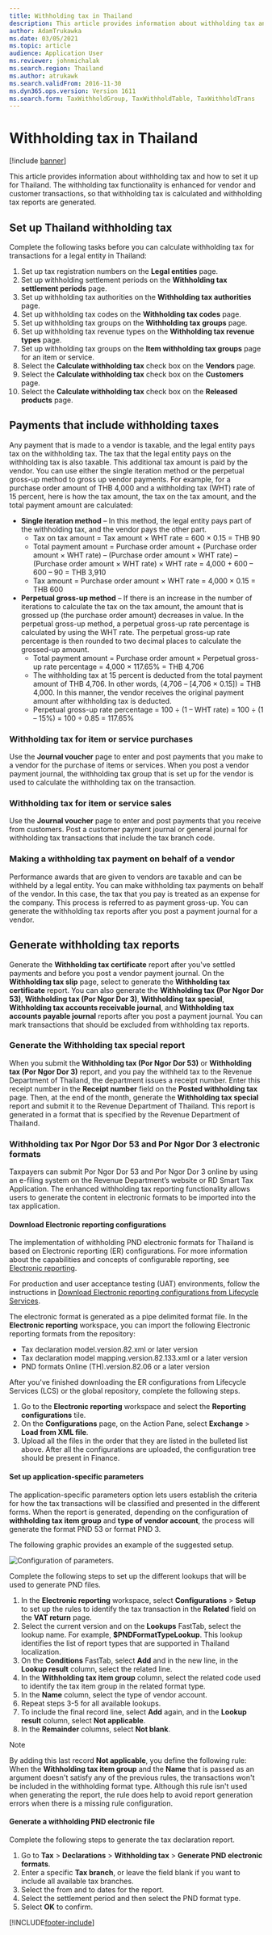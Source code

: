 ```yaml
---
title: Withholding tax in Thailand
description: This article provides information about withholding tax and how to set it up for Thailand.
author: AdamTrukawka
ms.date: 03/05/2021
ms.topic: article
audience: Application User
ms.reviewer: johnmichalak
ms.search.region: Thailand
ms.author: atrukawk
ms.search.validFrom: 2016-11-30
ms.dyn365.ops.version: Version 1611
ms.search.form: TaxWithholdGroup, TaxWithholdTable, TaxWithholdTrans
---
```


# Withholding tax in Thailand

[!include [banner](../../includes/banner.md)]

This article provides information about withholding tax and how to set it up for Thailand. The withholding tax functionality is enhanced for vendor and customer transactions, so that withholding tax is calculated and withholding tax reports are generated.

## Set up Thailand withholding tax

Complete the following tasks before you can calculate withholding tax for transactions for a legal entity in Thailand:

1.  Set up tax registration numbers on the **Legal entities** page.
2.  Set up withholding settlement periods on the **Withholding tax settlement periods** page.
3.  Set up withholding tax authorities on the **Withholding tax authorities** page.
4.  Set up withholding tax codes on the **Withholding tax codes** page.
5.  Set up withholding tax groups on the **Withholding tax groups** page.
6.  Set up withholding tax revenue types on the **Withholding tax revenue** **types** page.
7.  Set up withholding tax groups on the **Item withholding tax groups** page for an item or service.
8.  Select the **Calculate withholding tax** check box on the **Vendors** page.
9.  Select the **Calculate withholding tax** check box on the **Customers** page.
10. Select the **Calculate withholding tax** check box on the **Released products** page.

## Payments that include withholding taxes
Any payment that is made to a vendor is taxable, and the legal entity pays tax on the withholding tax. The tax that the legal entity pays on the withholding tax is also taxable. This additional tax amount is paid by the vendor. You can use either the single iteration method or the perpetual gross-up method to gross up vendor payments. For example, for a purchase order amount of THB 4,000 and a withholding tax (WHT) rate of 15 percent, here is how the tax amount, the tax on the tax amount, and the total payment amount are calculated:

-   **Single iteration method** – In this method, the legal entity pays part of the withholding tax, and the vendor pays the other part.
    -   Tax on tax amount = Tax amount × WHT rate = 600 × 0.15 = THB 90
    -   Total payment amount = Purchase order amount + (Purchase order amount × WHT rate) – (Purchase order amount × WHT rate) – (Purchase order amount × WHT rate) × WHT rate = 4,000 + 600 – 600 – 90 = THB 3,910
    -   Tax amount = Purchase order amount × WHT rate = 4,000 × 0.15 = THB 600
-   **Perpetual gross-up method** – If there is an increase in the number of iterations to calculate the tax on the tax amount, the amount that is grossed up (the purchase order amount) decreases in value. In the perpetual gross-up method, a perpetual gross-up rate percentage is calculated by using the WHT rate. The perpetual gross-up rate percentage is then rounded to two decimal places to calculate the grossed-up amount.
    -   Total payment amount = Purchase order amount × Perpetual gross-up rate percentage = 4,000 × 117.65% = THB 4,706
    -   The withholding tax at 15 percent is deducted from the total payment amount of THB 4,706. In other words, (4,706 – \[4,706 × 0.15\]) = THB 4,000. In this manner, the vendor receives the original payment amount after withholding tax is deducted.
    -   Perpetual gross-up rate percentage = 100 ÷ (1 – WHT rate) = 100 ÷ (1 – 15%) = 100 ÷ 0.85 = 117.65%

### Withholding tax for item or service purchases

Use the **Journal voucher** page to enter and post payments that you make to a vendor for the purchase of items or services. When you post a vendor payment journal, the withholding tax group that is set up for the vendor is used to calculate the withholding tax on the transaction.

### Withholding tax for item or service sales

Use the **Journal voucher** page to enter and post payments that you receive from customers. Post a customer payment journal or general journal for withholding tax transactions that include the tax branch code.

### Making a withholding tax payment on behalf of a vendor

Performance awards that are given to vendors are taxable and can be withheld by a legal entity. You can make withholding tax payments on behalf of the vendor. In this case, the tax that you pay is treated as an expense for the company. This process is referred to as payment gross-up. You can generate the withholding tax reports after you post a payment journal for a vendor.

## Generate withholding tax reports

Generate the **Withholding tax certificate** report after you've settled payments and before you post a vendor payment journal. On the **Withholding tax slip** page, select to generate the **Withholding tax certificate** report. You can also generate the **Withholding tax (Por Ngor Dor 53)**, **Withholding tax (Por Ngor Dor 3)**, **Withholding tax special**, **Withholding tax accounts receivable journal**, and **Withholding tax accounts payable journal** reports after you post a payment journal. You can mark transactions that should be excluded from withholding tax reports.

### Generate the Withholding tax special report

When you submit the **Withholding tax (Por Ngor Dor 53)** or **Withholding tax (Por Ngor Dor 3)** report, and you pay the withheld tax to the Revenue Department of Thailand, the department issues a receipt number. Enter this receipt number in the **Receipt number** field on the **Posted withholding tax** page. Then, at the end of the month, generate the **Withholding tax special** report and submit it to the Revenue Department of Thailand. This report is generated in a format that is specified by the Revenue Department of Thailand.

### Withholding tax Por Ngor Dor 53 and Por Ngor Dor 3 electronic formats

Taxpayers can submit Por Ngor Dor 53 and Por Ngor Dor 3 online by using an e-filing system on the Revenue Department’s website or RD Smart Tax Application. The enhanced withholding tax reporting functionality allows users to generate the content in electronic formats to be imported into the tax application. 

#### Download Electronic reporting configurations

The implementation of withholding PND electronic formats for Thailand is based on Electronic reporting (ER) configurations. For more information about the capabilities and concepts of configurable reporting, see [Electronic reporting](../../../fin-ops-core/dev-itpro/analytics/general-electronic-reporting.md).

For production and user acceptance testing (UAT) environments, follow the instructions in [Download Electronic reporting configurations from Lifecycle Services](../../../fin-ops-core/dev-itpro/analytics/download-electronic-reporting-configuration-lcs.md).

The electronic format is generated as a pipe delimited format file. In the **Electronic reporting** workspace, you can import the following Electronic reporting formats from the repository:

- Tax declaration model.version.82.xml or later version
- Tax declaration model mapping.version.82.133.xml or a later version
- PND formats Online (TH).version.82.06  or a later version

After you've finished downloading the ER configurations from Lifecycle Services (LCS) or the global repository, complete the following steps.

1. Go to the **Electronic reporting** workspace and select the **Reporting configurations** tile.
2. On the **Configurations** page, on the Action Pane, select **Exchange** > **Load from XML file**.
3. Upload all the files in the order that they are listed in the bulleted list above. After all the configurations are uploaded, the configuration tree should be present in Finance.

#### Set up application-specific parameters

The application-specific parameters option lets users establish the criteria for how the tax transactions will be classified and presented in the different forms. When the report is generated, depending on the configuration of **withholding tax item group** and **type of vendor account**,  the process will generate the format PND 53 or format PND 3. 

The following graphic provides an example of the suggested setup. 

![Configuration of parameters.](../media/apac-th-wht-pndformats-setup1.png)

Complete the following steps to set up the different lookups that will be used to generate PND files. 

1. In the **Electronic reporting** workspace, select **Configurations** > **Setup** to set up the rules to identify the tax transaction in the **Related** field on the **VAT return** page.
2. Select the current version and on the **Lookups** FastTab, select the lookup name. For example, **$PNDFormatTypeLookup**. This lookup identifies the list of report types that are supported in Thailand localization.
3. On the **Conditions** FastTab, select **Add** and in the new line, in the **Lookup result** column, select the related line.
4. In the **Withholding tax item group** column, select the related code used to identify the tax item group in the related format type.
5. In the **Name**  column, select the type of vendor account. 
6. Repeat steps 3-5 for all available lookups.
7. To include the final record line, select **Add** again, and in the **Lookup result** column, select **Not applicable**. 
8. In the **Remainder** columns, select **Not blank**. 

> [!NOTE]
> By adding this last record **Not applicable**, you define the following rule: When the **Withholding tax item group** and the **Name** that is passed as an argument doesn't satisfy any of the previous rules, the transactions won't be included in the withholding format type. Although this rule isn't used when generating the report, the rule does help to avoid report generation errors when there is a missing rule configuration.

#### Generate a withholding PND electronic file
Complete the following steps to generate the tax declaration report.

1. Go to **Tax** > **Declarations** > **Withholding tax** > **Generate PND electronic formats**.
2. Enter a specific **Tax branch**, or leave the field blank if you want to include all available tax branches.
3. Select the from and to dates for the report.
4. Select the settlement period and then select the PND format type.
5. Select **OK** to confirm. 


[!INCLUDE[footer-include](../../../includes/footer-banner.md)]
